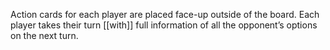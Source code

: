 Action cards for each player are placed face-up outside of the board. Each player takes their turn [[with]] full information of all the opponent’s options on the next turn.